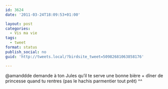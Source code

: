 ```yaml
---
id: 3624
date: '2011-03-24T18:09:53+01:00'

layout: post
categories:
  - Vis ma vie
tags:
  - tweet
format: status
publish_social: no
guid: 'http://tweets.local/?birdsite_tweet=50982681063858176'

---
```


@amanddde demande à ton Jules qu’il te serve une bonne bière + dîner de princesse quand tu rentres (pas le hachis parmentier tout prêt) ^^